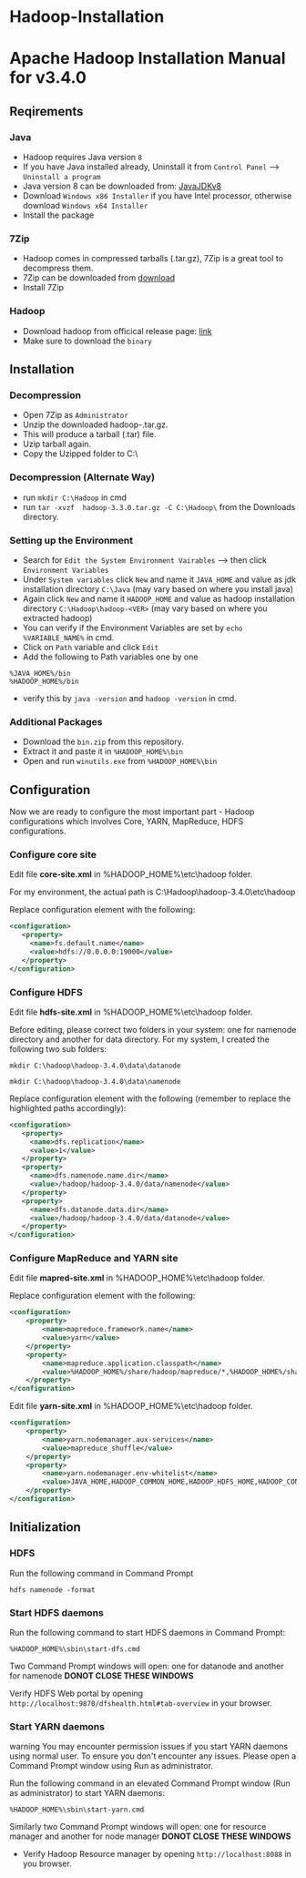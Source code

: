 # Hadoop-Installation
# Apache Hadoop Installation Manual for v3.4.0

## Reqirements
### Java
- Hadoop requires Java version `8`
- If you have Java installed already, Uninstall it from `Control Panel` --> `Uninstall a program`
- Java version 8 can be downloaded from: [JavaJDKv8](https://www.oracle.com/in/java/technologies/javase/javase8u211-later-archive-downloads.html)
- Download `Windows x86 Installer` if you have Intel processor, otherwise download `Windows x64 Installer`
- Install the package

### 7Zip
- Hadoop comes in compressed tarballs (.tar.gz), 7Zip is a great tool to decompress them.
- 7Zip can be downloaded from [download](https://www.7-zip.org/)
- Install 7Zip

### Hadoop
- Download hadoop from officical release page: [link](https://hadoop.apache.org/releases.html)
- Make sure to download the `binary`

## Installation
### Decompression
- Open 7Zip as `Administrator`
- Unzip the downloaded hadoop-<VER>.tar.gz.
- This will produce a tarball (.tar) file.
- Uzip tarball again.
- Copy the Uzipped folder to C:\

### Decompression (Alternate Way)
- run `mkdir C:\Hadoop` in cmd
- run `tar -xvzf  hadoop-3.3.0.tar.gz -C C:\Hadoop\` from the Downloads directory.

### Setting up the Environment
- Search for `Edit the System Environment Vairables` --> then click `Environment Variables`
- Under `System variables` click `New` and name it `JAVA_HOME` and value as jdk installation directory `C:\Java` (may vary based on where you install java)
- Again click `New` and name it `HADOOP_HOME` and value as hadoop installation directory `C:\Hadoop\hadoop-<VER>` (may vary based on where you extracted hadoop)
- You can verify if the Environment Variables are set by `echo %VARIABLE_NAME%` in cmd.
- Click on `Path` variable and click `Edit`
- Add the following to Path variables one by one
```
%JAVA_HOME%/bin
%HADOOP_HOME%/bin
```
- verify this by `java -version` and `hadoop -version` in cmd.

### Additional Packages
- Download the `bin.zip` from this repository.
- Extract it and paste it in `%HADOOP_HOME%\bin`
- Open and run `winutils.exe` from `%HADOOP_HOME%\bin`

## Configuration

Now we are ready to configure the most important part - Hadoop configurations which involves Core, YARN, MapReduce, HDFS configurations. 

### Configure core site

Edit file **core-site.xml** in %HADOOP_HOME%\etc\hadoop folder. 

For my environment, the actual path is C:\Hadoop\hadoop-3.4.0\etc\hadoop

Replace configuration element with the following:

```xml
<configuration>
   <property>
     <name>fs.default.name</name>
     <value>hdfs://0.0.0.0:19000</value>
   </property>
</configuration>
```



### Configure HDFS

Edit file **hdfs-site.xml** in %HADOOP_HOME%\etc\hadoop folder. 

Before editing, please correct two folders in your system: one for namenode directory and another for data directory.  For my system, I created the following two sub folders:

```
mkdir C:\hadoop\hadoop-3.4.0\data\datanode
```

```
mkdir C:\hadoop\hadoop-3.4.0\data\namenode
```


Replace configuration element with the following (remember to replace the highlighted paths accordingly):

```xml
<configuration>
   <property>
     <name>dfs.replication</name>
     <value>1</value>
   </property>
   <property>
     <name>dfs.namenode.name.dir</name>
     <value>/hadoop/hadoop-3.4.0/data/namenode</value>
   </property>
   <property>
     <name>dfs.datanode.data.dir</name>
     <value>/hadoop/hadoop-3.4.0/data/datanode</value>
   </property>
</configuration>
```



### Configure MapReduce and YARN site

Edit file **mapred-site.xml** in %HADOOP_HOME%\etc\hadoop folder. 

Replace configuration element with the following:

```xml
<configuration>
    <property>
        <name>mapreduce.framework.name</name>
        <value>yarn</value>
    </property>
    <property> 
        <name>mapreduce.application.classpath</name>
        <value>%HADOOP_HOME%/share/hadoop/mapreduce/*,%HADOOP_HOME%/share/hadoop/mapreduce/lib/*,%HADOOP_HOME%/share/hadoop/common/*,%HADOOP_HOME%/share/hadoop/common/lib/*,%HADOOP_HOME%/share/hadoop/yarn/*,%HADOOP_HOME%/share/hadoop/yarn/lib/*,%HADOOP_HOME%/share/hadoop/hdfs/*,%HADOOP_HOME%/share/hadoop/hdfs/lib/*</value>
    </property>
</configuration>
```

Edit file **yarn-site.xml** in %HADOOP_HOME%\etc\hadoop folder. 

```xml
<configuration>
    <property>
        <name>yarn.nodemanager.aux-services</name>
        <value>mapreduce_shuffle</value>
    </property>
    <property>
        <name>yarn.nodemanager.env-whitelist</name>
        <value>JAVA_HOME,HADOOP_COMMON_HOME,HADOOP_HDFS_HOME,HADOOP_CONF_DIR,CLASSPATH_PREPEND_DISTCACHE,HADOOP_YARN_HOME,HADOOP_MAPRED_HOME,HADOOP_HOME</value>
    </property>
</configuration>
```

## Initialization
### HDFS 

Run the following command in Command Prompt 

```
hdfs namenode -format
```

### Start HDFS daemons 

Run the following command to start HDFS daemons in Command Prompt:

```
%HADOOP_HOME%\sbin\start-dfs.cmd
```

Two Command Prompt windows will open: one for datanode and another for namenode **DONOT CLOSE THESE WINDOWS**

Verify HDFS Web portal by opening `http://localhost:9870/dfshealth.html#tab-overview` in your browser.

### Start YARN daemons

warning You may encounter permission issues if you start YARN daemons using normal user. To ensure you don't encounter any issues. Please open a Command Prompt window using Run as administrator.

Run the following command in an elevated Command Prompt window (Run as administrator) to start YARN daemons:

```
%HADOOP_HOME%\sbin\start-yarn.cmd
```

Similarly two Command Prompt windows will open: one for resource manager and another for node manager **DONOT CLOSE THESE WINDOWS**
- Verify Hadoop Resource manager by opening `http://localhost:8088` in you browser.